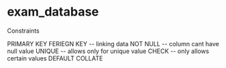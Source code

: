 # exam_database

Constraints

PRIMARY KEY
FERIEGN KEY -- linking data
NOT NULL -- column cant have null value
UNIQUE -- allows only for unique value
CHECK -- only allows certain values
DEFAULT
COLLATE